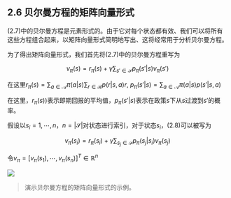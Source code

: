 ## 2.6 贝尔曼方程的矩阵向量形式

$(2.7)$中的贝尔曼方程是元素形式的。由于它对每个状态都有效、我们可以将所有这些方程组合起来，以矩阵向量形式简明地写出、这将经常用于分析贝尔曼方程。

为了得出矩阵向量形式，我们首先将$(2.7)$中的贝尔曼方程重写为

$$v_\pi (s)=r_\pi (s)+\gamma\sum_{s'\in \mathcal{S}}p_\pi(s'|s)v_\pi(s')$$

在这里$r_\pi(s)=\sum_{a\in \mathcal{A}}\pi(a|s)\sum_{r\in \mathcal{R}}p(r|s,a)r,$ $p_\pi(s'|s)=\sum_{a\in \mathcal{A}}\pi(a|s)p(s'|s,a)$

在这里，$r_\pi(s)$)表示即期回报的平均值，$p_\pi(s'|s)$表示在政策$s$下从$s$过渡到$s'$的概率。

假设以$s_i=1,\cdots,n$，$n=|\mathcal{S}|$对状态进行索引，对于状态$s_i$，$(2.8)$可以被写为

$$v_\pi(s_i)=r_\pi(s_i)+\gamma\sum_{s_j\in \mathcal{S}}p_\pi(s_j|s_i)v_\pi(s_j)$$

令$v_\pi=[v_\pi(s_1),\cdots,v_\pi(s_n)]^T\in\mathbb{R}^n$

 ![](../img/02/5.png)
 > 演示贝尔曼方程的矩阵向量形式的示例。

